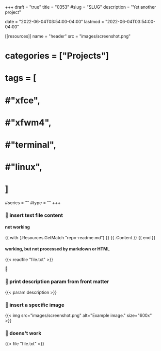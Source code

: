 +++
draft = "true"
title = "0353"
#slug = "SLUG"
description = "Yet another project"

date = "2022-06-04T03:54:00-04:00"
lastmod = "2022-06-04T03:54:00-04:00"

[[resources]]
name = "header"
src = "images/screenshot.png"

# categories = ["Projects"]

# tags = [ 
# 	#"xfce",
#     #"xfwm4",
#     #"terminal",
#     #"linux",
#     ]

#series = ""
#type = ""
+++

### 🔬 insert text file content

#### not working

{{ with (.Resources.GetMatch "repo-readme.md") }}
{{ .Content }}
{{ end }}


#### working, but not processed by markdown or HTML

{{< readfile "file.txt" >}}

🔬

### 🔬 print description param from front matter

{{< param description >}}

### 🔬 insert a specific image

{{< img src="images/screenshot.png" alt="Example image." size="600x" >}}


### 🔬 doens't work

{{< file "file.txt" >}}
